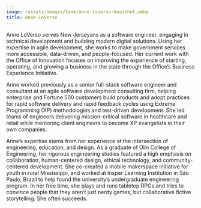 ```yaml
---
image: /assets/images/team/anne-loverso-headshot.webp
title: Anne LoVerso
---
```


Anne LoVerso serves New Jerseyans as a software engineer, engaging in technical development and building modern digital solutions. Using her expertise in agile development, she works to make government services more accessible, data-driven, and people-focused. Her current work with the Office of Innovation focuses on improving the experience of starting, operating, and growing a business in the state through the Office’s Business Experience Initiative.

Anne worked previously as a senior full-stack software engineer and consultant at an agile software development consulting firm, helping enterprise and Fortune 500 customers build products and adopt practices for rapid software delivery and rapid feedback cycles using Extreme Programming (XP) methodologies and test-driven development. She led teams of engineers delivering mission-critical software in healthcare and retail while mentoring client engineers to become XP evangelists in their own companies.

Anne’s expertise stems from her experience at the intersection of engineering, education, and design. As a graduate of Olin College of Engineering, her rigorous engineering studies featured a high emphasis on collaboration, human-centered design, ethical technology, and community-centered development. She co-created a mobile makerspace initiative for youth in rural Mississippi, and worked at Insper Learning Institution in São Paulo, Brazil to help found the university’s undergraduate engineering program. In her free time, she plays and runs tabletop RPGs and tries to convince people that they aren’t just nerdy games, but collaborative fictive storytelling. She often succeeds.
